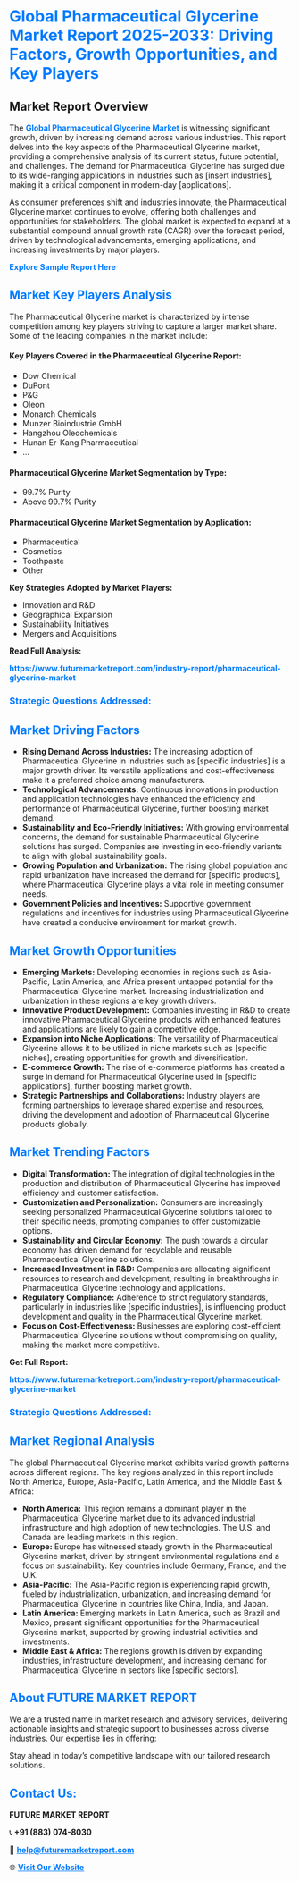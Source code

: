 <h1 style="color: #007BFF;">Global Pharmaceutical Glycerine Market Report 2025-2033: Driving Factors, Growth Opportunities, and Key Players</h1>

<section id="overview">
<h2>Market Report Overview</h2>
<p>The <a href="https://www.futuremarketreport.com/industry-report/pharmaceutical-glycerine-market" style="color: #007BFF; text-decoration: none;"><strong>Global Pharmaceutical Glycerine Market</strong></a> is witnessing significant growth, driven by increasing demand across various industries. This report delves into the key aspects of the Pharmaceutical Glycerine market, providing a comprehensive analysis of its current status, future potential, and challenges. The demand for Pharmaceutical Glycerine has surged due to its wide-ranging applications in industries such as [insert industries], making it a critical component in modern-day [applications].</p>
<p>As consumer preferences shift and industries innovate, the Pharmaceutical Glycerine market continues to evolve, offering both challenges and opportunities for stakeholders. The global market is expected to expand at a substantial compound annual growth rate (CAGR) over the forecast period, driven by technological advancements, emerging applications, and increasing investments by major players.</p>
</section>

<section id="overview">
<p><a href="https://www.futuremarketreport.com/request-sample/reportId=35397" style="color: #007BFF; text-decoration: none;"><strong>Explore Sample Report Here</strong></a></p>
</section>

<section id="key-players">
<h2 style="color: #007BFF;">Market Key Players Analysis</h2>
<p>The Pharmaceutical Glycerine market is characterized by intense competition among key players striving to capture a larger market share. Some of the leading companies in the market include:</p>
<h4>Key Players Covered in the Pharmaceutical Glycerine Report:</h4>
<ul><li>Dow Chemical</li><li>DuPont</li><li>P&amp;G</li><li>Oleon</li><li>Monarch Chemicals</li><li>Munzer Bioindustrie GmbH</li><li>Hangzhou Oleochemicals</li><li>Hunan Er-Kang Pharmaceutical</li><li>...</li></ul>
<h4>Pharmaceutical Glycerine Market Segmentation by Type:</h4>
<ul><li>99.7% Purity</li><li>Above 99.7% Purity</li></ul>

<h4>Pharmaceutical Glycerine Market Segmentation by Application:</h4>
<ul><li>Pharmaceutical</li><li>Cosmetics</li><li>Toothpaste</li><li>Other</li></ul>
<p><strong>Key Strategies Adopted by Market Players:</strong></p>
<ul>
<li>Innovation and R&D</li>
<li>Geographical Expansion</li>
<li>Sustainability Initiatives</li>
<li>Mergers and Acquisitions</li>
</ul>
</section>

<section>
<p><strong>Read Full Analysis: </strong></p><a href="https://www.futuremarketreport.com/industry-report/pharmaceutical-glycerine-market" style="color: #007BFF; text-decoration: none;"><strong>https://www.futuremarketreport.com/industry-report/pharmaceutical-glycerine-market</strong></a>
<h3 style="color: #007BFF;">Strategic Questions Addressed:</h3>
</section>

<section id="driving-factors">
<h2 style="color: #007BFF;">Market Driving Factors</h2>
<ul>
<li><strong>Rising Demand Across Industries:</strong> The increasing adoption of Pharmaceutical Glycerine in industries such as [specific industries] is a major growth driver. Its versatile applications and cost-effectiveness make it a preferred choice among manufacturers.</li>
<li><strong>Technological Advancements:</strong> Continuous innovations in production and application technologies have enhanced the efficiency and performance of Pharmaceutical Glycerine, further boosting market demand.</li>
<li><strong>Sustainability and Eco-Friendly Initiatives:</strong> With growing environmental concerns, the demand for sustainable Pharmaceutical Glycerine solutions has surged. Companies are investing in eco-friendly variants to align with global sustainability goals.</li>
<li><strong>Growing Population and Urbanization:</strong> The rising global population and rapid urbanization have increased the demand for [specific products], where Pharmaceutical Glycerine plays a vital role in meeting consumer needs.</li>
<li><strong>Government Policies and Incentives:</strong> Supportive government regulations and incentives for industries using Pharmaceutical Glycerine have created a conducive environment for market growth.</li>
</ul>
</section>

<section id="growth-opportunities">
<h2 style="color: #007BFF;">Market Growth Opportunities</h2>
<ul>
<li><strong>Emerging Markets:</strong> Developing economies in regions such as Asia-Pacific, Latin America, and Africa present untapped potential for the Pharmaceutical Glycerine market. Increasing industrialization and urbanization in these regions are key growth drivers.</li>
<li><strong>Innovative Product Development:</strong> Companies investing in R&D to create innovative Pharmaceutical Glycerine products with enhanced features and applications are likely to gain a competitive edge.</li>
<li><strong>Expansion into Niche Applications:</strong> The versatility of Pharmaceutical Glycerine allows it to be utilized in niche markets such as [specific niches], creating opportunities for growth and diversification.</li>
<li><strong>E-commerce Growth:</strong> The rise of e-commerce platforms has created a surge in demand for Pharmaceutical Glycerine used in [specific applications], further boosting market growth.</li>
<li><strong>Strategic Partnerships and Collaborations:</strong> Industry players are forming partnerships to leverage shared expertise and resources, driving the development and adoption of Pharmaceutical Glycerine products globally.</li>
</ul>
</section>

<section id="trending-factors">
<h2 style="color: #007BFF;">Market Trending Factors</h2>
<ul>
<li><strong>Digital Transformation:</strong> The integration of digital technologies in the production and distribution of Pharmaceutical Glycerine has improved efficiency and customer satisfaction.</li>
<li><strong>Customization and Personalization:</strong> Consumers are increasingly seeking personalized Pharmaceutical Glycerine solutions tailored to their specific needs, prompting companies to offer customizable options.</li>
<li><strong>Sustainability and Circular Economy:</strong> The push towards a circular economy has driven demand for recyclable and reusable Pharmaceutical Glycerine solutions.</li>
<li><strong>Increased Investment in R&D:</strong> Companies are allocating significant resources to research and development, resulting in breakthroughs in Pharmaceutical Glycerine technology and applications.</li>
<li><strong>Regulatory Compliance:</strong> Adherence to strict regulatory standards, particularly in industries like [specific industries], is influencing product development and quality in the Pharmaceutical Glycerine market.</li>
<li><strong>Focus on Cost-Effectiveness:</strong> Businesses are exploring cost-efficient Pharmaceutical Glycerine solutions without compromising on quality, making the market more competitive.</li>
</ul>
</section>

<section>
<p><strong>Get Full Report: </strong></p><a href="https://www.futuremarketreport.com/industry-report/pharmaceutical-glycerine-market" style="color: #007BFF; text-decoration: none;"><strong>https://www.futuremarketreport.com/industry-report/pharmaceutical-glycerine-market</strong></a>
<h3 style="color: #007BFF;">Strategic Questions Addressed:</h3>
</section>


<section id="regional-analysis">
<h2 style="color: #007BFF;">Market Regional Analysis</h2>
<p>The global Pharmaceutical Glycerine market exhibits varied growth patterns across different regions. The key regions analyzed in this report include North America, Europe, Asia-Pacific, Latin America, and the Middle East & Africa:</p>
<ul>
<li><strong>North America:</strong> This region remains a dominant player in the Pharmaceutical Glycerine market due to its advanced industrial infrastructure and high adoption of new technologies. The U.S. and Canada are leading markets in this region.</li>
<li><strong>Europe:</strong> Europe has witnessed steady growth in the Pharmaceutical Glycerine market, driven by stringent environmental regulations and a focus on sustainability. Key countries include Germany, France, and the U.K.</li>
<li><strong>Asia-Pacific:</strong> The Asia-Pacific region is experiencing rapid growth, fueled by industrialization, urbanization, and increasing demand for Pharmaceutical Glycerine in countries like China, India, and Japan.</li>
<li><strong>Latin America:</strong> Emerging markets in Latin America, such as Brazil and Mexico, present significant opportunities for the Pharmaceutical Glycerine market, supported by growing industrial activities and investments.</li>
<li><strong>Middle East & Africa:</strong> The region’s growth is driven by expanding industries, infrastructure development, and increasing demand for Pharmaceutical Glycerine in sectors like [specific sectors].</li>
</ul>
</section>

<footer>
<h2 style="color: #007BFF;">About FUTURE MARKET REPORT</h2>
<p>We are a trusted name in market research and advisory services, delivering actionable insights and strategic support to businesses across diverse industries. Our expertise lies in offering:</p>

<p>Stay ahead in today’s competitive landscape with our tailored research solutions.</p>

<h2 style="color: #007BFF;">Contact Us:</h2>
<p><strong>FUTURE MARKET REPORT</strong></p>
<p>📞 <strong>+91 (883) 074-8030</strong></p>
<p>📧 <strong><a href="mailto:help@futuremarketreport.com" style="color: #007BFF;">help@futuremarketreport.com</a></strong></p>
<p>🌐 <strong><a href="https://www.futuremarketreport.com/" style="color: #007BFF;">Visit Our Website</a></strong></p>
</footer>